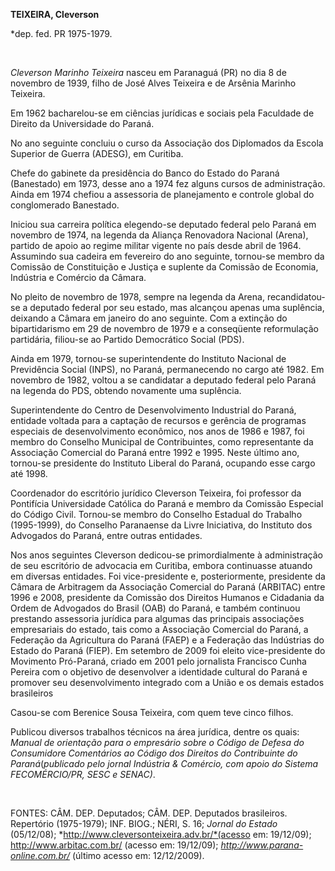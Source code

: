 **TEIXEIRA, Cleverson**

\*dep. fed. PR 1975-1979.

 

*Cleverson Marinho Teixeira* nasceu em Paranaguá (PR) no dia 8 de
novembro de 1939, filho de José Alves Teixeira e de Arsênia Marinho
Teixeira.

Em 1962 bacharelou-se em ciências jurídicas e sociais pela Faculdade de
Direito da Universidade do Paraná.

No ano seguinte concluiu o curso da Associação dos Diplomados da Escola
Superior de Guerra (ADESG), em Curitiba.

Chefe do gabinete da presidência do Banco do Estado do Paraná
(Banestado) em 1973, desse ano a 1974 fez alguns cursos de
administração. Ainda em 1974 chefiou a assessoria de planejamento e
controle global do conglomerado Banestado.

Iniciou sua carreira política elegendo-se deputado federal pelo Paraná
em novembro de 1974, na legenda da Aliança Renovadora Nacional (Arena),
partido de apoio ao regime militar vigente no país desde abril de 1964.
Assumindo sua cadeira em fevereiro do ano seguinte, tornou-se membro da
Comissão de Constituição e Justiça e suplente da Comissão de Economia,
Indústria e Comércio da Câmara.

No pleito de novembro de 1978, sempre na legenda da Arena,
recandidatou-se a deputado federal por seu estado, mas alcançou apenas
uma suplência, deixando a Câmara em janeiro do ano seguinte. Com a
extinção do bipartidarismo em 29 de novembro de 1979 e a conseqüente
reformulação partidária, filiou-se ao Partido Democrático Social (PDS).

Ainda em 1979, tornou-se superintendente do Instituto Nacional de
Previdência Social (INPS), no Paraná, permanecendo no cargo até 1982. Em
novembro de 1982, voltou a se candidatar a deputado federal pelo Paraná
na legenda do PDS, obtendo novamente uma suplência.

Superintendente do Centro de Desenvolvimento Industrial do Paraná,
entidade voltada para a captação de recursos e gerência de programas
especiais de desenvolvimento econômico, nos anos de 1986 e 1987, foi
membro do Conselho Municipal de Contribuintes, como representante da
Associação Comercial do Paraná entre 1992 e 1995. Neste último ano,
tornou-se presidente do Instituto Liberal do Paraná, ocupando esse cargo
até 1998.

Coordenador do escritório jurídico Cleverson Teixeira, foi professor da
Pontifícia Universidade Católica do Paraná e membro da Comissão Especial
do Código Civil. Tornou-se membro do Conselho Estadual do Trabalho
(1995-1999), do Conselho Paranaense da Livre Iniciativa, do Instituto
dos Advogados do Paraná, entre outras entidades.

Nos anos seguintes Cleverson dedicou-se primordialmente à administração
de seu escritório de advocacia em Curitiba, embora continuasse atuando
em diversas entidades. Foi vice-presidente e, posteriormente, presidente
da Câmara de Arbitragem da Associação Comercial do Paraná (ARBITAC)
entre 1996 e 2008, presidente da Comissão dos Direitos Humanos e
Cidadania da Ordem de Advogados do Brasil (OAB) do Paraná, e também
continuou prestando assessoria jurídica para algumas das principais
associações empresariais do estado, tais como a Associação Comercial do
Paraná, a Federação da Agricultura do Paraná (FAEP) e a Federação das
Indústrias do Estado do Paraná (FIEP). Em setembro de 2009 foi eleito
vice-presidente do Movimento Pró-Paraná, criado em 2001 pelo jornalista
Francisco Cunha Pereira com o objetivo de desenvolver a identidade
cultural do Paraná e promover seu desenvolvimento integrado com a União
e os demais estados brasileiros

Casou-se com Berenice Sousa Teixeira, com quem teve cinco filhos.

Publicou diversos trabalhos técnicos na área jurídica, dentre os quais:
*Manual de orientação para o empresário sobre o Código de Defesa do
Consumidor*e *Comentários ao Código dos Direitos do Contribuinte do
Paraná*(*publicado pelo jornal Indústria & Comércio, com apoio do
Sistema FECOMÉRCIO/PR, SESC e SENAC)*.

 

FONTES: CÂM. DEP. Deputados; CÂM. DEP. Deputados brasileiros. Repertório
(1975-1979); INF. BIOG.; NÉRI, S. 16; *Jornal do Estado* (05/12/08);
*http://www.cleversonteixeira.adv.br/*(acesso em: 19/12/09);
http://www.arbitac.com.br/ (acesso em: 19/12/09);
*http://www.parana-online.com.br/* (último acesso em: 12/12/2009).

 
